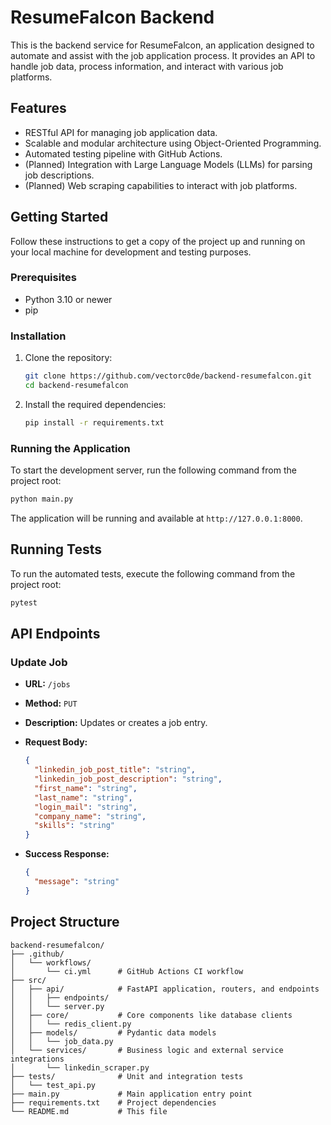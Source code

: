 # ResumeFalcon Backend

This is the backend service for ResumeFalcon, an application designed to automate and assist with the job application process. It provides an API to handle job data, process information, and interact with various job platforms.

## Features

*   RESTful API for managing job application data.
*   Scalable and modular architecture using Object-Oriented Programming.
*   Automated testing pipeline with GitHub Actions.
*   (Planned) Integration with Large Language Models (LLMs) for parsing job descriptions.
*   (Planned) Web scraping capabilities to interact with job platforms.

## Getting Started

Follow these instructions to get a copy of the project up and running on your local machine for development and testing purposes.

### Prerequisites

*   Python 3.10 or newer
*   pip

### Installation

1.  Clone the repository:
    ```sh
    git clone https://github.com/vectorc0de/backend-resumefalcon.git
    cd backend-resumefalcon
    ```

2.  Install the required dependencies:
    ```sh
    pip install -r requirements.txt
    ```

### Running the Application

To start the development server, run the following command from the project root:

```sh
python main.py
```

The application will be running and available at `http://127.0.0.1:8000`.

## Running Tests

To run the automated tests, execute the following command from the project root:

```sh
pytest
```

## API Endpoints

### Update Job

*   **URL:** `/jobs`
*   **Method:** `PUT`
*   **Description:** Updates or creates a job entry.
*   **Request Body:**

    ```json
    {
      "linkedin_job_post_title": "string",
      "linkedin_job_post_description": "string",
      "first_name": "string",
      "last_name": "string",
      "login_mail": "string",
      "company_name": "string",
      "skills": "string"
    }
    ```

*   **Success Response:**

    ```json
    {
      "message": "string"
    }
    ```

## Project Structure

```
backend-resumefalcon/
├── .github/
│   └── workflows/
│       └── ci.yml      # GitHub Actions CI workflow
├── src/
│   ├── api/            # FastAPI application, routers, and endpoints
│   │   ├── endpoints/
│   │   └── server.py
│   ├── core/           # Core components like database clients
│   │   └── redis_client.py
│   ├── models/         # Pydantic data models
│   │   └── job_data.py
│   └── services/       # Business logic and external service integrations
│       └── linkedin_scraper.py
├── tests/              # Unit and integration tests
│   └── test_api.py
├── main.py             # Main application entry point
├── requirements.txt    # Project dependencies
└── README.md           # This file
```
